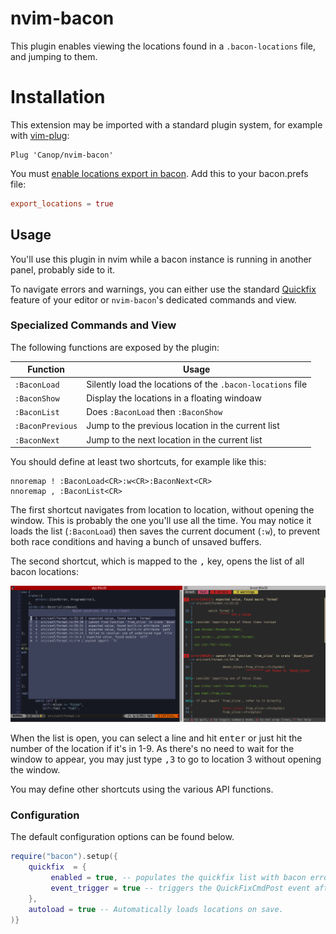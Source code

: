 # nvim-bacon

This plugin enables viewing the locations found in a `.bacon-locations` file, and jumping to them.

# Installation

This extension may be imported with a standard plugin system, for example with [vim-plug](https://github.com/junegunn/vim-plug):

```vim
Plug 'Canop/nvim-bacon'
```

You must [enable locations export in bacon](https://dystroy.org/bacon/config/#export-locations). Add this to your bacon.prefs file:

```TOML
export_locations = true
```

## Usage

You'll use this plugin in nvim while a bacon instance is running in another panel, probably side to it.

To navigate errors and warnings, you can either use the standard [Quickfix](http://neovim.io/doc/user/quickfix.html) feature of your editor or `nvim-bacon`'s dedicated commands and view.

### Specialized Commands and View

The following functions are exposed by the plugin:

| Function         | Usage                                                      |
| ---------------- | ---------------------------------------------------------- |
| `:BaconLoad`     | Silently load the locations of the `.bacon-locations` file |
| `:BaconShow`     | Display the locations in a floating windoaw                |
| `:BaconList`     | Does `:BaconLoad` then `:BaconShow`                        |
| `:BaconPrevious` | Jump to the previous location in the current list          |
| `:BaconNext`     | Jump to the next location in the current list              |

You should define at least two shortcuts, for example like this:

```vimscript
nnoremap ! :BaconLoad<CR>:w<CR>:BaconNext<CR>
nnoremap , :BaconList<CR>
```

The first shortcut navigates from location to location, without opening the window.
This is probably the one you'll use all the time.
You may notice it loads the list (`:BaconLoad`) then saves the current document (`:w`), to prevent both race conditions and having a bunch of unsaved buffers.

The second shortcut, which is mapped to the <kbd>,</kbd> key, opens the list of all bacon locations:

![list-and-bacon](doc/list-and-bacon.png)

When the list is open, you can select a line and hit <kbd>enter</kbd> or just hit the number of the location if it's in 1-9.
As there's no need to wait for the window to appear, you may just type <kbd>,</kbd><kbd>3</kbd> to go to location 3 without opening the window.

You may define other shortcuts using the various API functions.

### Configuration

The default configuration options can be found below.

```lua
require("bacon").setup({
    quickfix  = {
         enabled = true, -- populates the quickfix list with bacon errors and warnings
         event_trigger = true -- triggers the QuickFixCmdPost event after populating the quickfix list
    },
    autoload = true -- Automatically loads locations on save.
)}
```
